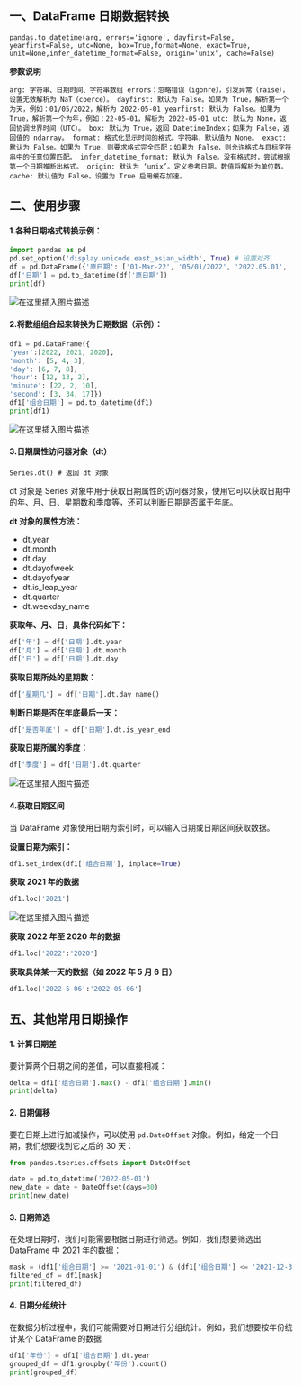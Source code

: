 ## 一、DataFrame 日期数据转换

`pandas.to_datetime(arg, errors='ignore', dayfirst=False, yearfirst=False, utc=None, box=True,format=None, exact=True, unit=None,infer_datetime_format=False, origin='unix', cache=False)`

**参数说明**

`arg: 字符串、日期时间、字符串数组
errors：忽略错误（igonre），引发异常（raise），设置无效解析为 NaT（coerce）。
dayfirst: 默认为 False。如果为 True，解析第一个为天，例如：01/05/2022，解析为 2022-05-01
yearfirst: 默认为 False。如果为 True，解析第一个为年，例如：22-05-01，解析为 2022-05-01
utc: 默认为 None，返回协调世界时间（UTC）。
box: 默认为 True，返回 DatetimeIndex；如果为 False，返回值的 ndarray。
format: 格式化显示时间的格式。字符串，默认值为 None。
exact: 默认为 False。如果为 True，则要求格式完全匹配；如果为 False，则允许格式与目标字符串中的任意位置匹配。
infer_datetime_format: 默认为 False。没有格式时，尝试根据第一个日期推断出格式。
origin: 默认为 ‘unix’。定义参考日期。数值将解析为单位数。
cache: 默认值为 False。设置为 True 启用缓存加速。`

## 二、使用步骤

#### 1.各种日期格式转换示例：

```python
import pandas as pd
pd.set_option('display.unicode.east_asian_width', True) # 设置对齐
df = pd.DataFrame({'原日期': ['01-Mar-22', '05/01/2022', '2022.05.01', '2022/05/01', '20220501']})
df['日期'] = pd.to_datetime(df['原日期'])
print(df)
```

![在这里插入图片描述](https://img-blog.csdnimg.cn/4649742721624ae2a26e8d53c15c3180.png)

#### 2.将数组组合起来转换为日期数据（示例）：

```python
df1 = pd.DataFrame({
'year':[2022, 2021, 2020],
'month': [5, 4, 3],
'day': [6, 7, 8],
'hour': [12, 13, 2],
'minute': [22, 2, 10],
'second': [3, 34, 17]})
df1['组合日期'] = pd.to_datetime(df1)
print(df1)
```

![在这里插入图片描述](https://img-blog.csdnimg.cn/0b7d730f038b4a6999d5b07aa8ad3377.png)

#### 3.日期属性访问器对象（dt）

`Series.dt() # 返回 dt 对象`

dt 对象是 Series 对象中用于获取日期属性的访问器对象，使用它可以获取日期中的年、月、日、星期数和季度等，还可以判断日期是否属于年底。

**dt 对象的属性方法：**

- dt.year
- dt.month
- dt.day
- dt.dayofweek
- dt.dayofyear
- dt.is_leap_year
- dt.quarter
- dt.weekday_name

**获取年、月、日，具体代码如下：**

```python
df['年'] = df['日期'].dt.year
df['月'] = df['日期'].dt.month
df['日'] = df['日期'].dt.day
```

**获取日期所处的星期数：**

```python
df['星期几'] = df['日期'].dt.day_name()
```

**判断日期是否在年底最后一天：**

```py
df['是否年底'] = df['日期'].dt.is_year_end
```

**获取日期所属的季度：**

```python
df['季度'] = df['日期'].dt.quarter
```

![在这里插入图片描述](https://img-blog.csdnimg.cn/eb0e4a3f0ae44a2ea0961639cfeee1db.png)

#### 4.获取日期区间

当 DataFrame 对象使用日期为索引时，可以输入日期或日期区间获取数据。

**设置日期为索引：**

```python
df1.set_index(df1['组合日期'], inplace=True)
```

**获取 2021 年的数据**

```python
df1.loc['2021']
```

![在这里插入图片描述](https://img-blog.csdnimg.cn/7c0cba7e6f614e02ad654f6418b21ab5.png)

**获取 2022 年至 2020 年的数据**

```python
df1.loc['2022':'2020']
```

**获取具体某一天的数据（如 2022 年 5 月 6 日）**

```python
df1.loc['2022-5-06':'2022-05-06']
```

## 五、其他常用日期操作

#### 1. 计算日期差

要计算两个日期之间的差值，可以直接相减：

```python
delta = df1['组合日期'].max() - df1['组合日期'].min()
print(delta)
```

#### 2. 日期偏移

要在日期上进行加减操作，可以使用 `pd.DateOffset` 对象。例如，给定一个日期，我们想要找到它之后的 30 天：

```python
from pandas.tseries.offsets import DateOffset

date = pd.to_datetime('2022-05-01')
new_date = date + DateOffset(days=30)
print(new_date)
```

#### 3. 日期筛选

在处理日期时，我们可能需要根据日期进行筛选。例如，我们想要筛选出 DataFrame 中 2021 年的数据：

```python
mask = (df1['组合日期'] >= '2021-01-01') & (df1['组合日期'] <= '2021-12-31')
filtered_df = df1[mask]
print(filtered_df)
```

#### 4. 日期分组统计

在数据分析过程中，我们可能需要对日期进行分组统计。例如，我们想要按年份统计某个 DataFrame 的数据

```python
df1['年份'] = df1['组合日期'].dt.year
grouped_df = df1.groupby('年份').count()
print(grouped_df)
```
